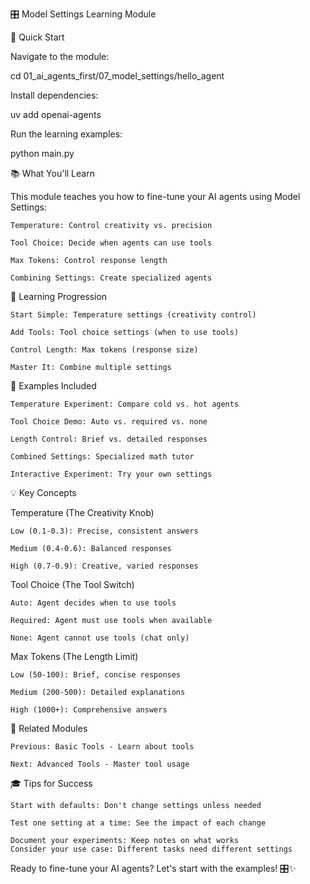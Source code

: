 🎛️ Model Settings Learning Module

🚀 Quick Start

Navigate to the module:

cd 01_ai_agents_first/07_model_settings/hello_agent

Install dependencies:

uv add openai-agents

Run the learning examples:

python main.py

📚 What You'll Learn

This module teaches you how to fine-tune your AI agents using Model Settings:

    Temperature: Control creativity vs. precision

    Tool Choice: Decide when agents can use tools
    
    Max Tokens: Control response length
    
    Combining Settings: Create specialized agents

🎯 Learning Progression

    Start Simple: Temperature settings (creativity control)
    
    Add Tools: Tool choice settings (when to use tools)
    
    Control Length: Max tokens (response size)
    
    Master It: Combine multiple settings

🧪 Examples Included

    Temperature Experiment: Compare cold vs. hot agents
    
    Tool Choice Demo: Auto vs. required vs. none
    
    Length Control: Brief vs. detailed responses
    
    Combined Settings: Specialized math tutor
    
    Interactive Experiment: Try your own settings

💡 Key Concepts

Temperature (The Creativity Knob)

    Low (0.1-0.3): Precise, consistent answers

    Medium (0.4-0.6): Balanced responses
    
    High (0.7-0.9): Creative, varied responses

Tool Choice (The Tool Switch)

    Auto: Agent decides when to use tools
    
    Required: Agent must use tools when available
    
    None: Agent cannot use tools (chat only)

Max Tokens (The Length Limit)

    Low (50-100): Brief, concise responses
    
    Medium (200-500): Detailed explanations
    
    High (1000+): Comprehensive answers

🔗 Related Modules

    Previous: Basic Tools - Learn about tools
    
    Next: Advanced Tools - Master tool usage

🎓 Tips for Success

    Start with defaults: Don't change settings unless needed
    
    Test one setting at a time: See the impact of each change
    
    Document your experiments: Keep notes on what works
    Consider your use case: Different tasks need different settings

Ready to fine-tune your AI agents? Let's start with the examples! 🎛️✨
